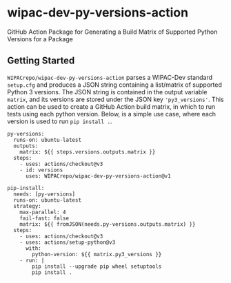 # wipac-dev-py-versions-action
GitHub Action Package for Generating a Build Matrix of Supported Python Versions for a Package

## Getting Started
`WIPACrepo/wipac-dev-py-versions-action` parses a WIPAC-Dev standard `setup.cfg` and produces a JSON string containing a list/matrix of supported Python 3 versions. The JSON string is contained in the output variable `matrix`, and its versions are stored under the JSON key `'py3_versions'`. This action can be used to create a GitHub Action build matrix, in which to run tests using each python version. Below, is a simple use case, where each version is used to run `pip install .`.

```
py-versions:
  runs-on: ubuntu-latest
  outputs:
    matrix: ${{ steps.versions.outputs.matrix }}
  steps:
    - uses: actions/checkout@v3
    - id: versions
      uses: WIPACrepo/wipac-dev-py-versions-action@v1

pip-install:
  needs: [py-versions]
  runs-on: ubuntu-latest
  strategy:
    max-parallel: 4
    fail-fast: false
    matrix: ${{ fromJSON(needs.py-versions.outputs.matrix) }}
  steps:
    - uses: actions/checkout@v3
    - uses: actions/setup-python@v3
      with:
        python-version: ${{ matrix.py3_versions }}
    - run: |
        pip install --upgrade pip wheel setuptools
        pip install .
```
